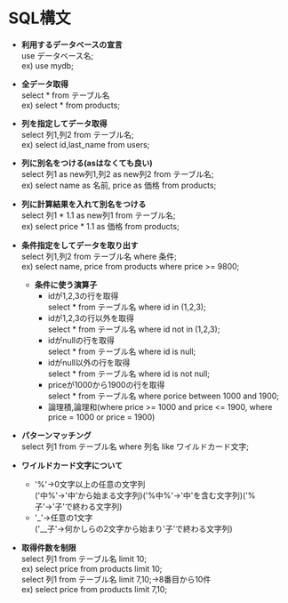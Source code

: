 # SQL構文
- **利用するデータベースの宣言**  
use データベース名;  
ex) use mydb;

- **全データ取得**  
select * from テーブル名  
ex) select * from products;

- **列を指定してデータ取得**  
select 列1,列2 from テーブル名;  
ex) select id,last_name from users;

- **列に別名をつける(asはなくても良い)**  
select 列1 as new列1,列2 as new列2 from テーブル名;  
ex) select name as 名前, price as 価格 from products;

- **列に計算結果を入れて別名をつける**  
select 列1 * 1.1 as new列1 from テーブル名;  
ex) select price * 1.1 as 価格 from products;

- **条件指定をしてデータを取り出す**  
select 列1,列2 from テーブル名 where 条件;  
ex) select name, price from products where price >= 9800;
	- **条件に使う演算子**  
		- idが1,2,3の行を取得  
		select * from テーブル名 where id in (1,2,3);  
		- idが1,2,3の行以外を取得  
		select * from テーブル名 where id not in (1,2,3);  
		- idがnullの行を取得  
		select * from テーブル名 where id is null;  
		- idがnull以外の行を取得  
		select * from テーブル名 where id is not null;  
		- priceが1000から1900の行を取得  
		select * from テーブル名 where porice between 1000 and 1900;  
		- 論理積,論理和(where price >= 1000 and price <= 1900, where price = 1000 or price = 1900)  

- **パターンマッチング**  
select 列1 from テーブル名 where 列名 like ワイルドカード文字;  
- **ワイルドカード文字について**  
	- '%'→0文字以上の任意の文字列  
	('中%'→'中'から始まる文字列)('%中%'→'中'を含む文字列)('%子'→'子'で終わる文字列)  
	- '_'→任意の1文字  
	('__子'→何かしらの2文字から始まり'子'で終わる文字列)  

- **取得件数を制限**  
select 列1 from テーブル名 limit 10;  
ex) select price from products limit 10;  
select 列1 from テーブル名 limit 7,10;→8番目から10件  
ex) select price from products limit 7,10;  